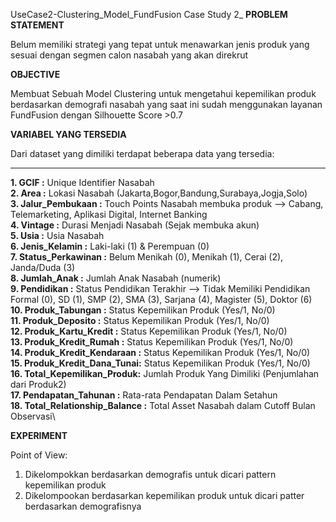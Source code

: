 UseCase2-Clustering_Model_FundFusion
Case Study 2_
**PROBLEM STATEMENT**

Belum memiliki strategi yang tepat untuk menawarkan jenis produk yang sesuai dengan segmen calon nasabah yang akan direkrut

**OBJECTIVE**

Membuat Sebuah Model Clustering untuk mengetahui kepemilikan produk berdasarkan demografi nasabah yang saat ini sudah menggunakan layanan FundFusion dengan Silhouette Score >0.7


**VARIABEL YANG TERSEDIA**

Dari dataset yang dimiliki terdapat beberapa data yang tersedia:


---
**1. GCIF                     :** Unique Identifier Nasabah\
**2. Area                     :** Lokasi Nasabah (Jakarta,Bogor,Bandung,Surabaya,Jogja,Solo)\
**3. Jalur_Pembukaan          :** Touch Points Nasabah membuka produk --> Cabang, Telemarketing, Aplikasi Digital, Internet Banking\
**4. Vintage                  :** Durasi Menjadi Nasabah (Sejak membuka akun)\
**5. Usia                     :** Usia Nasabah\
**6. Jenis_Kelamin            :** Laki-laki (1) & Perempuan (0)\
**7. Status_Perkawinan        :** Belum Menikah (0), Menikah (1), Cerai (2), Janda/Duda (3)\
**8. Jumlah_Anak              :** Jumlah Anak Nasabah (numerik)\
**9. Pendidikan               :** Status Pendidikan Terakhir --> Tidak Memiliki Pendidikan Formal (0), SD (1), SMP (2), SMA (3), Sarjana (4), Magister (5), Doktor (6)\
**10. Produk_Tabungan         :** Status Kepemilikan Produk (Yes/1, No/0)\
**11. Produk_Deposito         :** Status Kepemilikan Produk (Yes/1, No/0)\
**12. Produk_Kartu_Kredit     :** Status Kepemilikan Produk (Yes/1, No/0)\
**13. Produk_Kredit_Rumah     :** Status Kepemilikan Produk (Yes/1, No/0)\
**14. Produk_Kredit_Kendaraan :** Status Kepemilikan Produk (Yes/1, No/0)\
**15. Produk_Kredit_Dana_Tunai:** Status Kepemilikan Produk (Yes/1, No/0)\
**16. Total_Kepemilikan_Produk:** Jumlah Produk Yang Dimiliki (Penjumlahan dari Produk2)\
**17. Pendapatan_Tahunan      :** Rata-rata Pendapatan Dalam Setahun\
**18. Total_Relationship_Balance :** Total Asset Nasabah dalam Cutoff Bulan Observasi\





**EXPERIMENT**

Point of View:
1. Dikelompokkan berdasarkan demografis untuk dicari pattern kepemilikan produk
2. Dikelompookan berdasarkan kepemilikan produk untuk dicari patter berdasarkan demografisnya
